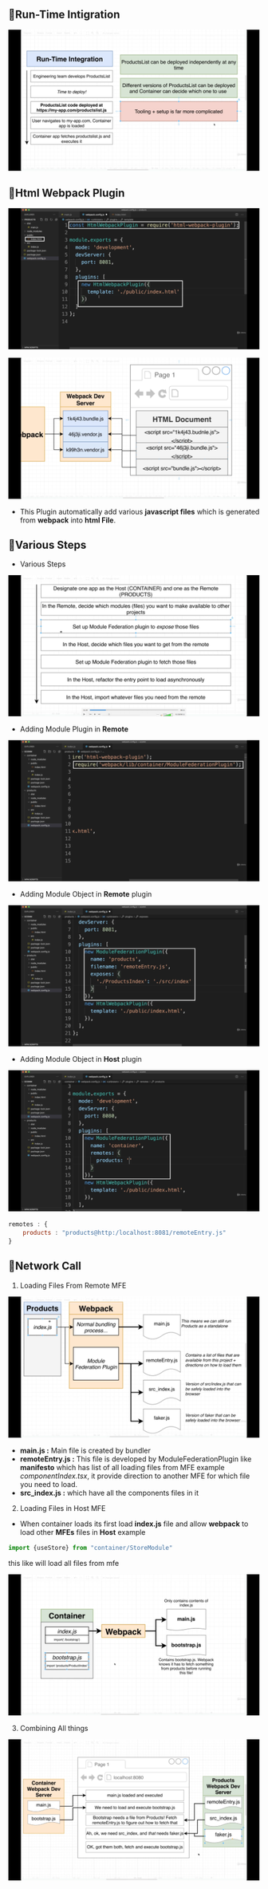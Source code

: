 ## 📘Run-Time Intigration

![Image](./images/runtime-intigration.png)

## 📘Html Webpack Plugin

![Image](./images/htmlwebpackplugin.png)


![Image](./images/htmlwebpackplugin-2.png)

* This Plugin automatically add various **javascript files** which is generated from **webpack** into **html File**.

## 📘Various Steps
* Various Steps

![Image](./images/various-steps-for-mfe.png)

* Adding Module Plugin in **Remote**

![Image](./images/module-fedration.png)

* Adding Module Object in **Remote** plugin

![Image](./images/object-modul-fedration.png)

* Adding Module Object in **Host** plugin

![Image](./images/host-module.png)

```javascript
remotes : {
    products : "products@http:/localhost:8081/remoteEntry.js"
}
```
## 📘Network Call
1. Loading Files From Remote MFE

![Image](./images/remote-entry.png)

* **main.js :** Main file is created by bundler
* **remoteEntry.js :** This file is developed by ModuleFederationPlugin like **manifesto** which has list of all loading files from MFE example *componentIndex.tsx*, it provide direction to another MFE for which file you need to load.
* **src_index.js :** which have all the components files in it

2. Loading Files in Host MFE

* When container loads its first load **index.js** file and allow **webpack** to load other **MFEs** files in **Host** example 
```javascript
import {useStore} from "container/StoreModule"
```
this like will load all files from mfe

![Image](./images/conatiner-webpack.png)

3. Combining All things

![Image](./images/final-call.png)